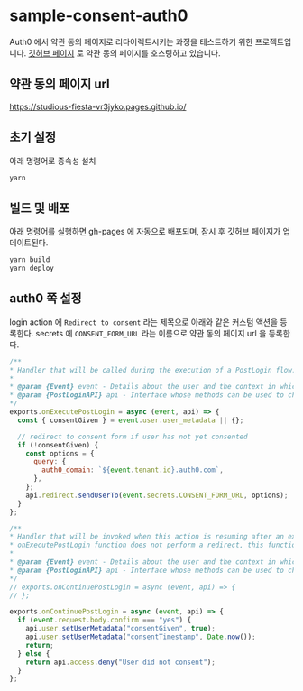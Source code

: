 # sample-consent-auth0
Auth0 에서 약관 동의 페이지로 리다이렉트시키는 과정을 테스트하기 위한 프로젝트입니다.
[깃허브 페이지](https://studious-fiesta-vr3jyko.pages.github.io/) 로 약관 동의 페이지를 호스팅하고 있습니다. 

## 약관 동의 페이지 url
https://studious-fiesta-vr3jyko.pages.github.io/

## 초기 설정
아래 명령어로 종속성 설치
```bash
yarn
```

## 빌드 및 배포
아래 명령어를 실행하면 gh-pages 에 자동으로 배포되며, 잠시 후 깃허브 페이지가 업데이트된다.
```bash
yarn build
yarn deploy
```


## auth0 쪽 설정
login action 에 `Redirect to consent` 라는 제목으로 아래와 같은 커스텀 액션을 등록한다.
secrets 에 `CONSENT_FORM_URL` 라는 이름으로 약관 동의 페이지 url 을 등록한다.
```javascript
/**
* Handler that will be called during the execution of a PostLogin flow.
*
* @param {Event} event - Details about the user and the context in which they are logging in.
* @param {PostLoginAPI} api - Interface whose methods can be used to change the behavior of the login.
*/
exports.onExecutePostLogin = async (event, api) => {
  const { consentGiven } = event.user.user_metadata || {};

  // redirect to consent form if user has not yet consented
  if (!consentGiven) {
    const options = {
      query: {
        auth0_domain: `${event.tenant.id}.auth0.com`,
      },
    };
    api.redirect.sendUserTo(event.secrets.CONSENT_FORM_URL, options);
  }
};

/**
* Handler that will be invoked when this action is resuming after an external redirect. If your
* onExecutePostLogin function does not perform a redirect, this function can be safely ignored.
*
* @param {Event} event - Details about the user and the context in which they are logging in.
* @param {PostLoginAPI} api - Interface whose methods can be used to change the behavior of the login.
*/
// exports.onContinuePostLogin = async (event, api) => {
// };

exports.onContinuePostLogin = async (event, api) => {
  if (event.request.body.confirm === "yes") {
    api.user.setUserMetadata("consentGiven", true);
    api.user.setUserMetadata("consentTimestamp", Date.now());
    return;
  } else {
    return api.access.deny("User did not consent");
  }
};
```
